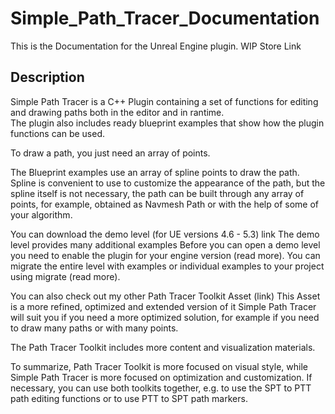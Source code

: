 # Simple_Path_Tracer_Documentation
This is the Documentation for the Unreal Engine plugin. 
WIP
Store Link

## Description
Simple Path Tracer is a C++ Plugin containing a set of functions for editing and drawing paths both in the editor and in rantime.  
The plugin also includes ready blueprint examples that show how the plugin functions can be used.

To draw a path, you just need an array of points.

The Blueprint examples use an array of spline points to draw the path. 
Spline is convenient to use to customize the appearance of the path, but the spline itself is not necessary, the path can be built through any array of points, for example, obtained as Navmesh Path or with the help of some of your algorithm.

You can download the demo level (for UE versions 4.6 - 5.3)
link
The demo level provides many additional examples
Before you can open a demo level you need to enable the plugin for your engine version (read more).
You can migrate the entire level with examples or individual examples to your project using migrate (read more).

You can also check out my other Path Tracer Toolkit Asset (link)
This Asset is a more refined, optimized and extended version of it
Simple Path Tracer will suit you if you need a more optimized solution, for example if you need to draw many paths or with many points.

The Path Tracer Toolkit includes more content and visualization materials.

To summarize, Path Tracer Toolkit is more focused on visual style, while Simple Path Tracer is more focused on optimization and customization.
If necessary, you can use both toolkits together, e.g. to use the SPT to PTT path editing functions or to use PTT to SPT path markers. 

